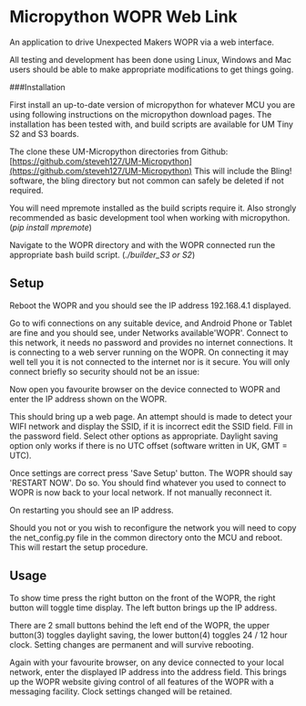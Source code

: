 # Micropython WOPR Web Link

An application to drive Unexpected Makers WOPR via a web interface.

All testing and development has been done using Linux, Windows and Mac users 
should be able to make appropriate modifications to get things going.

###Installation

First install an up-to-date version of micropython for whatever MCU
you are using following instructions on the micropython download pages. 
The installation has been tested with, and build scripts are available 
for UM Tiny S2 and S3 boards.

The clone these UM-Micropython directories from Github:  [https://github.com/steveh127/UM-Micropython](https://github.com/steveh127/UM-Micropython)
This will include the Bling! software, the bling directory but not common 
can safely be deleted if not required.

You will need mpremote installed as the build scripts require it. Also
strongly recommended as basic development tool when working with 
micropython. (_pip install mpremote_)

Navigate to the WOPR directory and with the WOPR connected run the appropriate
bash build script. (*./builder_S3 or S2*)

## Setup

Reboot the WOPR and you should see the IP address 192.168.4.1 displayed.

Go to wifi connections on any suitable device, and Android Phone or Tablet 
are fine and you should see, under Networks available'WOPR'. Connect to this
network, it needs no password and provides no internet connections. It is connecting
to a web server running on the WOPR. On connecting it may well tell you it is
not connected to the internet nor is it secure. You will only connect briefly
so security should not be an issue:

Now open you favourite browser on the device connected to WOPR and enter the IP
address shown on the WOPR.

This should bring up a web page. An attempt should is made to detect your WIFI 
network and display the SSID, if it is incorrect edit the SSID field. Fill in
the password field. Select other options as appropriate. Daylight saving option
only works if there is no UTC offset (software written in UK, GMT = UTC).

Once settings are correct press 'Save Setup' button. The WOPR should say 
'RESTART NOW'. Do so. You should find whatever you used to connect to WOPR is
now back to your local network. If not manually reconnect it.

On restarting you should see an IP address.

Should you not or you wish to reconfigure the network you will need to copy
the net_config.py file in the common directory onto the MCU and reboot. This
will restart the setup procedure. 

## Usage

To show time press the right button on the front of the WOPR, the right button will
toggle time display. The left button brings up the IP address. 

There are 2 small buttons behind the left end of the WOPR, the upper button(3) toggles 
daylight saving, the lower button(4) toggles 24 / 12 hour clock. Setting changes are permanent
and will survive rebooting.


Again with your favourite browser, on any device connected to your local network, enter the
displayed IP address into the address field. This brings up the WOPR website giving control of
all features of the WOPR with a messaging facility. Clock settings changed will be retained. 

